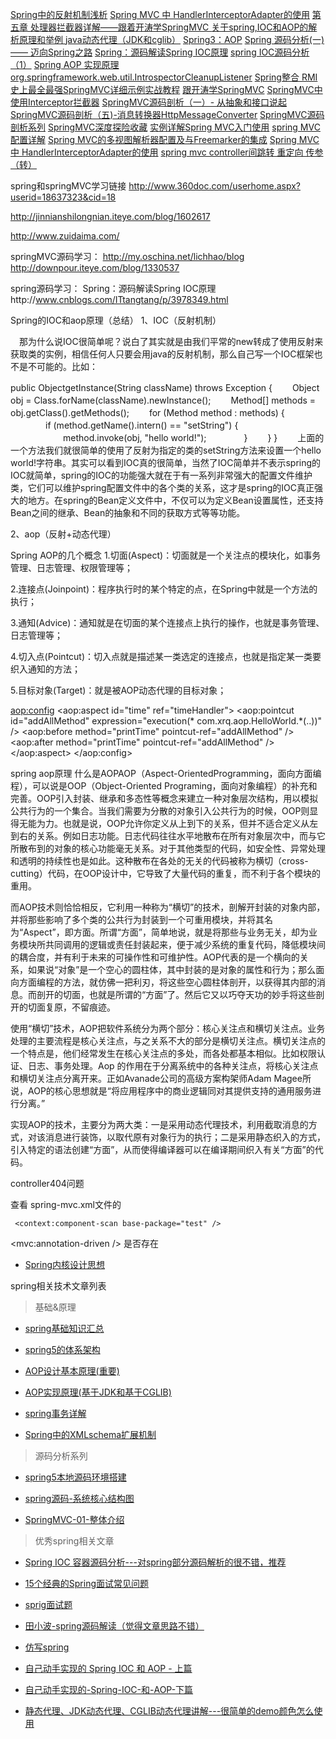 [Spring中的反射机制浅析](https://blog.csdn.net/woshixuye/article/details/7700455)
[Spring MVC 中 HandlerInterceptorAdapter的使用](https://blog.csdn.net/liuwenbo0920/article/details/7283757)
[第五章 处理器拦截器详解——跟着开涛学SpringMVC ](http://sishuok.com/forum/blogPost/list/5934.html)
[关于spring,IOC和AOP的解析原理和举例 ](http://blog.sina.com.cn/s/blog_624a352c0101fo9j.html)
[java动态代理（JDK和cglib）](http://www.cnblogs.com/jqyp/archive/2010/08/20/1805041.html)
[Spring3：AOP](http://www.cnblogs.com/xrq730/p/4919025.html)
[Spring 源码分析(一) —— 迈向Spring之路](https://my.oschina.net/kaywu123/blog/610825)
[Spring：源码解读Spring IOC原理](http://www.cnblogs.com/ITtangtang/p/3978349.html)
[spring IOC源码分析（1）](https://blog.csdn.net/shi1122/article/details/6735423)
[Spring AOP 实现原理](https://blog.csdn.net/moreevan/article/details/11977115)
[org.springframework.web.util.IntrospectorCleanupListener](https://blog.csdn.net/jndxjing/article/details/6234637)
[Spring整合 RMI](https://blog.csdn.net/arkblue/article/details/6237380)
[史上最全最强SpringMVC详细示例实战教程](http://www.admin10000.com/document/6436.html)
[跟开涛学SpringMVC](https://jinnianshilongnian.iteye.com/category/231099)
[SpringMVC中使用Interceptor拦截器](https://elim.iteye.com/blog/1750680)
[SpringMVC源码剖析（一）- 从抽象和接口说起](https://my.oschina.net/lichhao/blog/99039)
[SpringMVC源码剖析（五)-消息转换器HttpMessageConverter](https://my.oschina.net/lichhao/blog/172562)
[SpringMVC源码剖析系列](https://my.oschina.net/lichhao?tab=newest&catalogId=285356)
[SpringMVC深度探险收藏](https://www.iteye.com/blogs/subjects/springmvc-explore)
[实例详解Spring MVC入门使用](https://blog.csdn.net/kkdelta/article/details/7274708)
[spring MVC配置详解](http://www.cnblogs.com/superjt/p/3309255.html)
[Spring MVC的多视图解析器配置及与Freemarker的集成](http://www.tashan10.com/spring-mvcde-duo-shi-tu-jie-xi-qi-pei-zhi/)
[Spring MVC 中 HandlerInterceptorAdapter的使用](https://blog.csdn.net/liuwenbo0920/article/details/7283757)
[spring mvc controller间跳转 重定向 传参 （转）](http://www.cnblogs.com/youngjoy/p/3919656.html)




spring和springMVC学习链接
http://www.360doc.com/userhome.aspx?userid=18637323&cid=18

http://jinnianshilongnian.iteye.com/blog/1602617



http://www.zuidaima.com/



springMVC源码学习：
http://my.oschina.net/lichhao/blog
http://downpour.iteye.com/blog/1330537



spring源码学习：
Spring：源码解读Spring IOC原理http://www.cnblogs.com/ITtangtang/p/3978349.html






Spring的IOC和aop原理（总结）
1、IOC（反射机制）

　那为什么说IOC很简单呢？说白了其实就是由我们平常的new转成了使用反射来获取类的实例，相信任何人只要会用java的反射机制，那么自己写一个IOC框架也不是不可能的。比如：

public ObjectgetInstance(String className) throws Exception
{
　　Object obj = Class.forName(className).newInstance();
　　Method[] methods = obj.getClass().getMethods();
　　for (Method method : methods) {
　　　　if (method.getName().intern() == "setString") {
　　　　　　method.invoke(obj, "hello world!");
　　　　}
　　}
}
　　上面的一个方法我们就很简单的使用了反射为指定的类的setString方法来设置一个hello world!字符串。其实可以看到IOC真的很简单，当然了IOC简单并不表示spring的IOC就简单，spring的IOC的功能强大就在于有一系列非常强大的配置文件维护类，它们可以维护spring配置文件中的各个类的关系，这才是spring的IOC真正强大的地方。在spring的Bean定义文件中，不仅可以为定义Bean设置属性，还支持Bean之间的继承、Bean的抽象和不同的获取方式等等功能。

2、aop（反射+动态代理）


Spring AOP的几个概念
1.切面(Aspect)：切面就是一个关注点的模块化，如事务管理、日志管理、权限管理等；

2.连接点(Joinpoint)：程序执行时的某个特定的点，在Spring中就是一个方法的执行；

3.通知(Advice)：通知就是在切面的某个连接点上执行的操作，也就是事务管理、日志管理等；

4.切入点(Pointcut)：切入点就是描述某一类选定的连接点，也就是指定某一类要织入通知的方法；

5.目标对象(Target)：就是被AOP动态代理的目标对象；

<aop:config>
            <aop:aspect id="time" ref="timeHandler">
                <aop:pointcut id="addAllMethod" expression="execution(* com.xrq.aop.HelloWorld.*(..))" />
                <aop:before method="printTime" pointcut-ref="addAllMethod" />
                <aop:after method="printTime" pointcut-ref="addAllMethod" />
            </aop:aspect>
        </aop:config>




spring aop原理
什么是AOPAOP（Aspect-OrientedProgramming，面向方面编程），可以说是OOP（Object-Oriented Programing，面向对象编程）的补充和完善。OOP引入封装、继承和多态性等概念来建立一种对象层次结构，用以模拟公共行为的一个集合。当我们需要为分散的对象引入公共行为的时候，OOP则显得无能为力。也就是说，OOP允许你定义从上到下的关系，但并不适合定义从左到右的关系。例如日志功能。日志代码往往水平地散布在所有对象层次中，而与它所散布到的对象的核心功能毫无关系。对于其他类型的代码，如安全性、异常处理和透明的持续性也是如此。这种散布在各处的无关的代码被称为横切（cross-cutting）代码，在OOP设计中，它导致了大量代码的重复，而不利于各个模块的重用。
 
而AOP技术则恰恰相反，它利用一种称为“横切”的技术，剖解开封装的对象内部，并将那些影响了多个类的公共行为封装到一个可重用模块，并将其名为“Aspect”，即方面。所谓“方面”，简单地说，就是将那些与业务无关，却为业务模块所共同调用的逻辑或责任封装起来，便于减少系统的重复代码，降低模块间的耦合度，并有利于未来的可操作性和可维护性。AOP代表的是一个横向的关系，如果说“对象”是一个空心的圆柱体，其中封装的是对象的属性和行为；那么面向方面编程的方法，就仿佛一把利刃，将这些空心圆柱体剖开，以获得其内部的消息。而剖开的切面，也就是所谓的“方面”了。然后它又以巧夺天功的妙手将这些剖开的切面复原，不留痕迹。
 
使用“横切”技术，AOP把软件系统分为两个部分：核心关注点和横切关注点。业务处理的主要流程是核心关注点，与之关系不大的部分是横切关注点。横切关注点的一个特点是，他们经常发生在核心关注点的多处，而各处都基本相似。比如权限认证、日志、事务处理。Aop 的作用在于分离系统中的各种关注点，将核心关注点和横切关注点分离开来。正如Avanade公司的高级方案构架师Adam Magee所说，AOP的核心思想就是“将应用程序中的商业逻辑同对其提供支持的通用服务进行分离。”
 
实现AOP的技术，主要分为两大类：一是采用动态代理技术，利用截取消息的方式，对该消息进行装饰，以取代原有对象行为的执行；二是采用静态织入的方式，引入特定的语法创建“方面”，从而使得编译器可以在编译期间织入有关“方面”的代码。



controller404问题

查看
spring-mvc.xml文件的
 <!-- 自动扫描范畴-->
     <context:component-scan base-package="test" />

  <!-- MVC 注解掃描 -->
<mvc:annotation-driven />
是否存在






- [Spring内核设计思想](https://blog.csdn.net/u010349169/column/info/17824)


spring相关技术文章列表

> 基础&原理

- [spring基础知识汇总](./spring基础知识汇总.md)

- [spring5的体系架构](./spring5的体系架构.md)

- [AOP设计基本原理(重要)](./设计思想-AOP设计基本原理.md)

- [AOP实现原理(基于JDK和基于CGLIB)](./设计思想-AOP实现原理(基于JDK和基于CGLIB).md)

- [spring事务详解](./spring事务详解.md)

- [Spring中的XMLschema扩展机制](./Spring中的XMLschema扩展机制.md)


> 源码分析系列

- [spring5本地源码环境搭建](./spring5本地源码环境搭建.md)

- [spring源码-系统核心结构图](./spring源码-系统核心结构图.md)

- [SpringMVC-01-整体介绍](./SpringMVC-01-整体介绍.md)







> 优秀spring相关文章

- [Spring IOC 容器源码分析---对spring部分源码解析的很不错，推荐](https://javadoop.com/post/spring-ioc)

- [15个经典的Spring面试常见问题](https://mp.weixin.qq.com/s/uVoeXRLNEMK8c00u3tm9KA)

- [sprig面试题](http://svip.iocoder.cn/Spring/Interview/)

- [田小波-spring源码解读（觉得文章思路不错）](http://www.tianxiaobo.com/categories/java-framework/spring/)

- [仿写spring](https://github.com/code4craft/tiny-spring)

- [自己动手实现的 Spring IOC 和 AOP - 上篇](http://www.tianxiaobo.com/2018/01/18/%E8%87%AA%E5%B7%B1%E5%8A%A8%E6%89%8B%E5%AE%9E%E7%8E%B0%E7%9A%84-Spring-IOC-%E5%92%8C-AOP-%E4%B8%8A%E7%AF%87/)

- [自己动手实现的-Spring-IOC-和-AOP-下篇](http://www.tianxiaobo.com/2018/01/18/%E8%87%AA%E5%B7%B1%E5%8A%A8%E6%89%8B%E5%AE%9E%E7%8E%B0%E7%9A%84-Spring-IOC-%E5%92%8C-AOP-%E4%B8%8B%E7%AF%87/)

- [静态代理、JDK动态代理、CGLIB动态代理讲解---很简单的demo颜色怎么使用](https://www.cnblogs.com/puyangsky/p/6218925.html)




